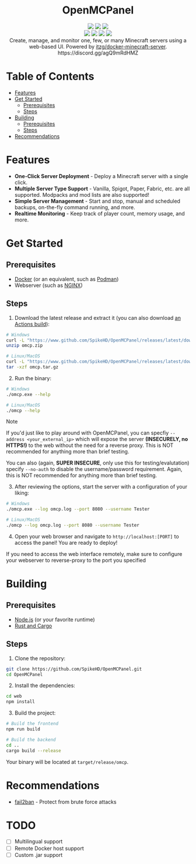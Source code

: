 <div align="center">
  <h1>OpenMCPanel</h1>
</div>

<div align="center">
 <img src="https://img.shields.io/github/actions/workflow/status/SpikeHD/OpenMCPanel/build.yml" />
 <img src="https://img.shields.io/github/package-json/v/SpikeHD/OpenMCPanel" />
 <img src="https://img.shields.io/github/repo-size/SpikeHD/OpenMCPanel" />
</div>
<div align="center">
 <img src="https://img.shields.io/github/commit-activity/m/SpikeHD/OpenMCPanel" />
 <img src="https://img.shields.io/github/release-date/SpikeHD/OpenMCPanel" />
 <img src="https://img.shields.io/github/stars/SpikeHD/OpenMCPanel" />
 <img src="https://img.shields.io/github/downloads/SpikeHD/OpenMCPanel/total" />
</div>

<div align="center">
  Create, manage, and monitor one, few, or many Minecraft servers using a web-based UI. Powered by <a href="https://github.com/itzg/docker-minecraft-server">itzg/docker-minecraft-server</a>.
  <br />
  https://discord.gg/agQ9mRdHMZ
</div>

# Table of Contents

- [Features](#features)
- [Get Started](#get-started)
  - [Prerequisites](#prerequisites)
  - [Steps](#steps)
- [Building](#building)
  - [Prerequisites](#prerequisites-1)
  - [Steps](#steps-1)
- [Recommendations](#recommendations)

# Features

* **One-Click Server Deployment** - Deploy a Minecraft server with a single click.
* **Multiple Server Type Support** - Vanilla, Spigot, Paper, Fabric, etc. are all supported. Modpacks and mod lists are also supported!
* **Simple Server Management** - Start and stop, manual and scheduled backups, on-the-fly command running, and more.
* **Realtime Monitoring** - Keep track of player count, memory usage, and more.

# Get Started

## Prerequisites

* [Docker](https://docs.docker.com/get-docker/) (or an equivalent, such as [Podman](https://podman.io/))
* Webserver (such as [NGINX](https://www.nginx.com/))

## Steps

1. Download the latest release and extract it (you can also download [an Actions build](https://www.github.com/SpikeHD/OpenMCPanel/actions/workflows/build.yml)):
```bash
# Windows
curl -L "https://www.github.com/SpikeHD/OpenMCPanel/releases/latest/download/omcp_win64.zip" -o omcp.zip
unzip omcp.zip

# Linux/MacOS
curl -L "https://www.github.com/SpikeHD/OpenMCPanel/releases/latest/download/omcp_linux64.tar.gz" -o omcp.tar.gz
tar -xzf omcp.tar.gz
```

2. Run the binary:
```bash
# Windows
./omcp.exe --help

# Linux/MacOS
./omcp --help
```

> [!NOTE]
> If you'd just like to play around with OpenMCPanel, you can specfiy `--address <your_external_ip>` which will expose the server
> **(INSECURELY, no HTTPS!)** to the web without the need for a reverse proxy. This is NOT recommended for anything more than brief testing.
>
> You can also (again, **SUPER INSECURE**, only use this for testing/evalutation) specify `--no-auth` to disable the username/password requirement.
> Again, this is NOT recommended for anything more than brief testing.

3. After reviewing the options, start the server with a configuration of your liking:
```bash
# Windows
./omcp.exe --log omcp.log --port 8080 --username Tester

# Linux/MacOS
./omcp --log omcp.log --port 8080 --username Tester
```

4. Open your web browser and navigate to `http://localhost:[PORT]` to access the panel! You are ready to deploy!

If you need to access the web interface remotely, make sure to configure your webserver to reverse-proxy to the port you specified

# Building

## Prerequisites

* [Node.js](https://nodejs.org/en/download/) (or your favorite runtime)
* [Rust and Cargo](https://www.rust-lang.org/tools/install)

## Steps

1. Clone the repository:
```bash
git clone https://github.com/SpikeHD/OpenMCPanel.git
cd OpenMCPanel
```

2. Install the dependencies:
```bash
cd web
npm install
```

3. Build the project:
```bash
# Build the frontend
npm run build

# Build the backend
cd ..
cargo build --release
```

Your binary will be located at `target/release/omcp`.

# Recommendations

* [fail2ban](https://github.com/fail2ban/fail2ban) - Protect from brute force attacks

# TODO

* [ ] Multilingual support
* [ ] Remote Docker host support
* [ ] Custom .jar support
